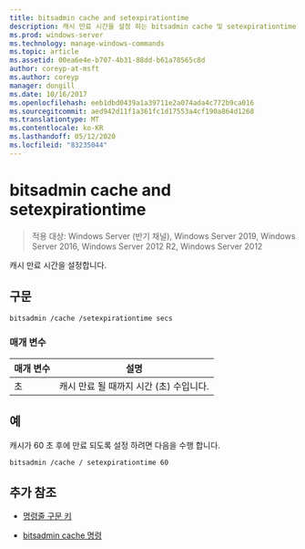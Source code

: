 ```yaml
---
title: bitsadmin cache and setexpirationtime
description: 캐시 만료 시간을 설정 하는 bitsadmin cache 및 setexpirationtime 명령에 대 한 참조 항목입니다.
ms.prod: windows-server
ms.technology: manage-windows-commands
ms.topic: article
ms.assetid: 00ea6e4e-b707-4b31-88dd-b61a78565c8d
author: coreyp-at-msft
ms.author: coreyp
manager: dongill
ms.date: 10/16/2017
ms.openlocfilehash: eeb1dbd0439a1a39711e2a074ada4c772b9ca016
ms.sourcegitcommit: aed942d11f1a361fc1d17553a4cf190a864d1268
ms.translationtype: MT
ms.contentlocale: ko-KR
ms.lasthandoff: 05/12/2020
ms.locfileid: "83235044"
---
```

# <a name="bitsadmin-cache-and-setexpirationtime"></a>bitsadmin cache and setexpirationtime

> 적용 대상: Windows Server (반기 채널), Windows Server 2019, Windows Server 2016, Windows Server 2012 R2, Windows Server 2012

캐시 만료 시간을 설정합니다.

## <a name="syntax"></a>구문

```
bitsadmin /cache /setexpirationtime secs
```

### <a name="parameters"></a>매개 변수

| 매개 변수 | 설명 |
| -------------- | -------------- |
| 초 | 캐시 만료 될 때까지 시간 (초) 수입니다. |

## <a name="examples"></a>예

캐시가 60 초 후에 만료 되도록 설정 하려면 다음을 수행 합니다.

```
bitsadmin /cache / setexpirationtime 60
```

## <a name="additional-references"></a>추가 참조

- [명령줄 구문 키](command-line-syntax-key.md)

- [bitsadmin cache 명령](bitsadmin-cache.md)
